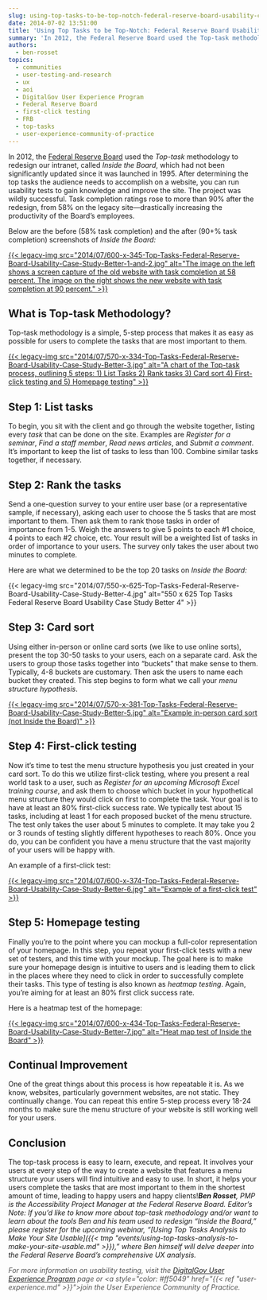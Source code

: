 ```yaml
---
slug: using-top-tasks-to-be-top-notch-federal-reserve-board-usability-case-study
date: 2014-07-02 13:51:00
title: 'Using Top Tasks to be Top-Notch: Federal Reserve Board Usability Case Study'
summary: 'In 2012, the Federal Reserve Board used the Top-task methodology to redesign our intranet, called Inside the Board, which had not been significantly updated since it was launched in 1995. After determining the top tasks the audience needs to accomplish on a website, you can run usability tests to gain knowledge and improve the site. The project'
authors:
  - ben-rosset
topics:
  - communities
  - user-testing-and-research
  - ux
  - aoi
  - DigitalGov User Experience Program
  - Federal Reserve Board
  - first-click testing
  - FRB
  - top-tasks
  - user-experience-community-of-practice
---
```


In 2012, the [Federal Reserve Board](http://www.federalreserve.gov/) used the _Top-task_ methodology to redesign our intranet, called _Inside the Board_, which had not been significantly updated since it was launched in 1995. After determining the top tasks the audience needs to accomplish on a website, you can run usability tests to gain knowledge and improve the site. The project was wildly successful. Task completion ratings rose to more than 90% after the redesign, from 58% on the legacy site—drastically increasing the productivity of the Board’s employees.

Below are the before (58% task completion) and the after (90+% task completion) screenshots of _Inside the Board:_

[{{< legacy-img src="2014/07/600-x-345-Top-Tasks-Federal-Reserve-Board-Usability-Case-Study-Better-1-and-2.jpg" alt="The image on the left shows a screen capture of the old website with task completion at 58 percent. The image on the right shows the new website with task completion at 90 percent." >}}](https://s3.amazonaws.com/digitalgov/_legacy-img/2014/06/929-x-590-Better12.jpg)

 

## What is Top-task Methodology?

Top-task methodology is a simple, 5-step process that makes it as easy as possible for users to complete the tasks that are most important to them.

[{{< legacy-img src="2014/07/570-x-334-Top-Tasks-Federal-Reserve-Board-Usability-Case-Study-Better-3.jpg" alt="A chart of the Top-task process, outlining 5 steps: 1) List Tasks 2) Rank tasks 3) Card sort 4) First-click testing and 5) Homepage testing" >}}](https://s3.amazonaws.com/digitalgov/_legacy-img/2014/06/833-x-556-Better3.jpg)

 

## Step 1: List tasks

To begin, you sit with the client and go through the website together, listing every _task_ that can be done on the site. Examples are _Register for a seminar_, _Find a staff member_, _Read news articles_, and _Submit a comment_. It&#8217;s important to keep the list of tasks to less than 100. Combine similar tasks together, if necessary.

## Step 2: Rank the tasks

Send a one-question survey to your entire user base (or a representative sample, if necessary), asking each user to choose the 5 tasks that are most important to them. Then ask them to rank those tasks in order of importance from 1-5. Weigh the answers to give 5 points to each #1 choice, 4 points to each #2 choice, etc. Your result will be a weighted list of tasks in order of importance to your users. The survey only takes the user about two minutes to complete.

Here are what we determined to be the top 20 tasks on _Inside the Board:_

{{< legacy-img src="2014/07/550-x-625-Top-Tasks-Federal-Reserve-Board-Usability-Case-Study-Better-4.jpg" alt="550 x 625 Top Tasks Federal Reserve Board Usability Case Study Better 4" >}}

 

## Step 3: Card sort

Using either in-person or online card sorts (we like to use online sorts), present the top 30-50 tasks to your users, each on a separate card. Ask the users to group those tasks together into “buckets” that make sense to them. Typically, 4-8 buckets are customary. Then ask the users to name each bucket they created. This step begins to form what we call your _menu structure hypothesis_.

[{{< legacy-img src="2014/07/570-x-381-Top-Tasks-Federal-Reserve-Board-Usability-Case-Study-Better-5.jpg" alt="Example in-person card sort (not Inside the Board)" >}}](https://s3.amazonaws.com/digitalgov/_legacy-img/2014/06/667-x-440-Better5.jpg)

 

## Step 4: First-click testing

Now it&#8217;s time to test the menu structure hypothesis you just created in your card sort. To do this we utilize first-click testing, where you present a real world task to a user, such as _Register for an upcoming Microsoft Excel training course_, and ask them to choose which bucket in your hypothetical menu structure they would click on first to complete the task. Your goal is to have at least an 80% first-click success rate. We typically test about 15 tasks, including at least 1 for each proposed bucket of the menu structure. The test only takes the user about 5 minutes to complete. It may take you 2 or 3 rounds of testing slightly different hypotheses to reach 80%. Once you do, you can be confident you have a menu structure that the vast majority of your users will be happy with.

An example of a first-click test:

[{{< legacy-img src="2014/07/600-x-374-Top-Tasks-Federal-Reserve-Board-Usability-Case-Study-Better-6.jpg" alt="Example of a first-click test" >}}](https://s3.amazonaws.com/digitalgov/_legacy-img/2014/06/934-x-637-Better6.jpg)

 

## Step 5: Homepage testing

Finally you’re to the point where you can mockup a full-color representation of your homepage. In this step, you repeat your first-click tests with a new set of testers, and this time with your mockup. The goal here is to make sure your homepage design is intuitive to users and is leading them to click in the places where they need to click in order to successfully complete their tasks. This type of testing is also known as _heatmap testing_. Again, you’re aiming for at least an 80% first click success rate.

Here is a heatmap test of the homepage:

[{{< legacy-img src="2014/07/600-x-434-Top-Tasks-Federal-Reserve-Board-Usability-Case-Study-Better-7.jpg" alt="Heat map test of Inside the Board" >}}](https://s3.amazonaws.com/digitalgov/_legacy-img/2014/06/1010-x-793-Better7.jpg)

 

## Continual Improvement

One of the great things about this process is how repeatable it is. As we know, websites, particularly government websites, are not static. They continually change. You can repeat this entire 5-step process every 18-24 months to make sure the menu structure of your website is still working well for your users.

## Conclusion

The top-task process is easy to learn, execute, and repeat. It involves your users at every step of the way to create a website that features a menu structure your users will find intuitive and easy to use. In short, it helps your users complete the tasks that are most important to them in the shortest amount of time, leading to happy users and happy clients!_**Ben Rosset**, PMP is the Accessibility Project Manager at the Federal Reserve Board._
_Editor&#8217;s Note: If you&#8217;d like to know more about top-task methodology and/or want to learn about the tools Ben and his team used to redesign &#8220;Inside the Board,&#8221; please register for the upcoming webinar, &#8220;[Using Top Tasks Analysis to Make Your Site Usable]({{< tmp "events/using-top-tasks-analysis-to-make-your-site-usable.md" >}}),&#8221; where Ben himself will delve deeper into the Federal Reserve Board&#8217;s comprehensive UX analysis._

<em style="color: #555555">For more information on usability testing, visit the <a href="http://www.google.com/url?q=http%3A%2F%2Fwww.digitalgov.gov%2Fresources%2Fdigitalgov-user-experience-program%2F&sa=D&sntz=1&usg=AFQjCNGNi46xqPfRqRfFLwkIBFybj_ngAQ">DigitalGov User Experience Program</a> page or <a style="color: #ff5049" href="{{< ref "user-experience.md" >}}">join the User Experience Community of Practice.</a></em>
